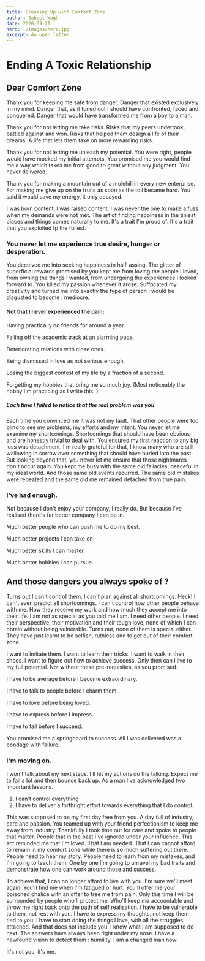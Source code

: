```yaml
---
title: Breaking Up with Comfort Zone
author: Saheel Wagh
date: 2020-09-21
hero: ./images/hero.jpg
excerpt: An open letter.
---
```

# Ending A Toxic Relationship

## Dear Comfort Zone

Thank you for keeping me safe from danger. Danger that existed exclusively in my mind. Danger that, as it tuned out I should have confronted, faced and conquered. Danger that would have transformed me from a boy to a man. 

Thank you for not letting me take risks. Risks that my peers undertook, battled against and won. Risks that helped them design a life of their dreams. A life that lets them take on more rewarding risks. 

Thank you for not letting me unleash my potential. You were right, people would have mocked my initial attempts. You promised me you would find me a way which takes me from good to great without any judgment. You never delivered. 

Thank you for making a mountain out of a molehill in every new enterprise. For making me give up on the fruits  as soon as the  toil became hard. You said it would save my energy, it only decayed. 

I was born content. I was raised content. I was never the one to make a fuss when my demands were not met. The art of finding happiness in the tiniest places and things comes naturally to me. It's a trait I'm proud of. It's a trait that you exploited tp the fullest. 

### You never let me experience true desire, hunger or desperation. 
You deceived me into seeking happiness in half-assing. The glitter of superficial rewards promised by you kept me from loving the people I loved, from owning the things I wanted, from undergoing the experiences I looked forward to. You killed my passion whenever it arose. Suffocated my creativity and turned me into exactly the type of person I would be disgusted to become : mediocre. 

#### Not that I never experienced the pain:

Having practically no friends for around a year. 

Falling off the academic track at an alarming pace.

Deteriorating relations with close ones. 

Being dismissed in love as not serious enough. 

Losing the biggest contest of my life by a fraction of a second.

Forgetting my hobbies that bring me so much joy. (Most noticeably the hobby I'm practicing as I write this. )

##### Each time I failed to notice that the real problem was you

Each time you convinced me it was not my fault. That other people were too blind to see my problems, my efforts and my intent.
You never let me examine my shortcomings. Shortcomings that should have been obvious and are honestly  trivial to deal with. You ensured my first reaction to any big loss was detachment. I'm really grateful for that, I know many who are still wallowing in sorrow over something that should have buried into the past. But looking beyond that, you never let me ensure that those nightmares don't occur again. You kept me busy with the same old fallacies, peaceful in my ideal world. And those same old events recurred. The same old mistakes were repeated and the same old me remained detached from true pain.

### I've had enough. 
Not because I don't enjoy your company, I really do. But because I've realised there's far better company I can be in. 

Much better people who can push me to do my best. 

Much better projects I can take on. 

Much better skills I can master.

Much better hobbies I can pursue. 

## And those dangers you always spoke of ? 

Turns out I can't control them. I can't plan against all shortcomings. Heck! I can't even predict all shortcomings. I can't control how other people behave with me. How they receive my work and how much they accept me into their life. I am not as special as you told me I am. I need other people. I need their perspective, their motivation and their tough love, none of which I can obtain without being vulnerable. Turns out, none of them is special either. They have just learnt to be selfish, ruthless and to get out of their comfort zone. 

I want to imitate them. I want to learn their tricks. I want to walk in their shoes. I want to figure out how to achieve success. Only then can I live to my full potential. Not without these pre-requisites, as you promised. 

I have to be average before I become extraordinary. 

I have to talk to people before I charm them.

I have to love before being loved.

I have to express before I impress.

I have to fail before I succeed.

You promised me a springboard to success. All I was delivered was a bondage with failure. 

### I'm moving on. 
I won't talk about my next steps. I'll let my actions do the talking. Expect me to fail a lot and then bounce back up. As a man I've acknowledged two important lessons.

1. I can't control everything
2. I have to deliver a forthright effort towards everything that I do control.

This was supposed to be my first day free from you. A day full of industry, care and passion. You teamed up with your friend perfectionism to keep me away from industry. Thankfully I took time out for care and spoke to people that matter. People that in the past I've ignored under your influence. This act reminded  me that I'm loved. That I am needed. That I can cannot afford to remain in my comfort zone while there is so much suffering out there. People need to hear my story. People need to learn from my mistakes, and I'm going to teach them. One by one I'm going to unravel my bad traits and demonstrate how one can work around those and success. 

To achieve that, I can no longer afford to live with you. I'm sure we'll meet again. You'll find me when I'm fatigued or hurt. You'll offer me your poisoned chalice with an offer to free me from pain. Only this time I will be surrounded by people who'll protect me. Who'll keep me accountable and throw me right back onto the path of self realisation. I have to be vulnerable to them, not rest with you. I have to express my thoughts, not keep them tied to you. I have to start doing the things I love, with all the struggles attached. And that does not include you. I know what I am supposed to do next. The answers have always been right under my nose. I have a newfound vision to detect them : humility. I am a changed man now.

It's not you, it's me. 

